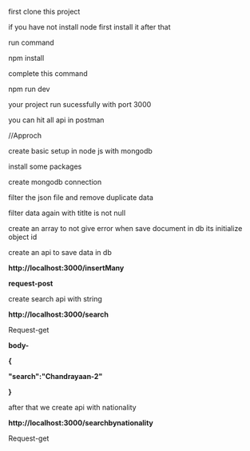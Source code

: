 first clone this project 

if you have not install node first install it after that 

run command

npm install

complete this command 

npm run dev

your project run sucessfully with port 3000

you can hit all api in postman


//Approch

create basic setup in node js with mongodb

install some packages 

create mongodb connection

filter the json file and remove duplicate data

filter data again with titlte is not null

create an array to not give error when save document in db its initialize object id

create an api to save data in db

**http://localhost:3000/insertMany**

**request-post**

create search api with string

**http://localhost:3000/search**

Request-get

**body-** 

**{**

 **"search":"Chandrayaan-2"**

**}**

after that we create api with nationality

**http://localhost:3000/searchbynationality**

Request-get
